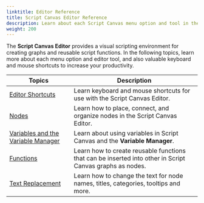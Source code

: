 ```yaml
---
linktitle: Editor Reference
title: Script Canvas Editor Reference
description: Learn about each Script Canvas menu option and tool in the Editor reference.
weight: 200
---
```


The **Script Canvas Editor** provides a visual scripting environment for creating graphs and reusable script functions. In the following topics, learn more about each menu option and editor tool, and also valuable keyboard and mouse shortcuts to increase your productivity.

| Topics | Description |
| --- | --- |
| [Editor Shortcuts](/docs/user-guide/scripting/script-canvas/editor-reference/shortcuts) | Learn keyboard and mouse shortcuts for use with the Script Canvas Editor. |
| [Nodes](/docs/user-guide/scripting/script-canvas/editor-reference/nodes/) | Learn how to place, connect, and organize nodes in the Script Canvas Editor. |
| [Variables and the Variable Manager](/docs/user-guide/scripting/script-canvas/editor-reference/variables/) | Learn about using variables in Script Canvas and the **Variable Manager**. |
| [Functions](/docs/user-guide/scripting/script-canvas/editor-reference/functions) | Learn how to create reusable functions that can be inserted into other in Script Canvas graphs as nodes. |
| [Text Replacement](/docs/user-guide/scripting/script-canvas/text-replacement/text-replacement) | Learn how to change the text for node names, titles, categories, tooltips and more. |
